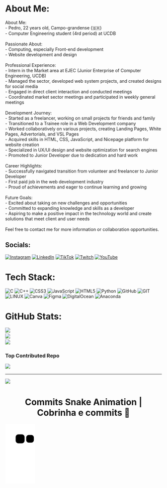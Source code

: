 # About Me:
About Me: <br>- Pedro, 22 years old, Campo-grandense (🇧🇷)<br>- Computer Engineering student (4rd period) at UCDB<br><br>Passionate About:<br>- Computing, especially Front-end development<br>- Website development and design<br><br>Professional Experience:<br>- Intern in the Market area at EJEC (Junior Enterprise of Computer Engineering, UCDB)<br>- Managed the sector, developed web system projects, and created designs for social media<br>- Engaged in direct client interaction and conducted meetings<br>- Coordinated market sector meetings and participated in weekly general meetings<br><br>Development Journey:<br>- Started as a freelancer, working on small projects for friends and family<br>- Transitioned to a Trainee role in a Web Development company<br>- Worked collaboratively on various projects, creating Landing Pages, White Pages, Advertorials, and VSL Pages<br>- Acquired skills in HTML, CSS, JavaScript, and Nicepage platform for website creation<br>- Specialized in UX/UI design and website optimization for search engines<br>- Promoted to Junior Developer due to dedication and hard work<br><br>Career Highlights:<br>- Successfully navigated transition from volunteer and freelancer to Junior Developer<br>- First paid job in the web development industry<br>- Proud of achievements and eager to continue learning and growing<br><br>Future Goals:<br>- Excited about taking on new challenges and opportunities<br>- Committed to expanding knowledge and skills as a developer<br>- Aspiring to make a positive impact in the technology world and create solutions that meet client and user needs<br><br>Feel free to contact me for more information or collaboration opportunities.


## Socials:
[![Instagram](https://img.shields.io/badge/Instagram-%23E4405F.svg?logo=Instagram&logoColor=white)](https://instagram.com/dev_pecrav) [![LinkedIn](https://img.shields.io/badge/LinkedIn-%230077B5.svg?logo=linkedin&logoColor=white)](https://linkedin.com/in/pecraveiro) [![TikTok](https://img.shields.io/badge/TikTok-%23000000.svg?logo=TikTok&logoColor=white)](https://tiktok.com/@dev_pecrav) [![Twitch](https://img.shields.io/badge/Twitch-%239146FF.svg?logo=Twitch&logoColor=white)](https://twitch.tv/dev_pecrav) [![YouTube](https://img.shields.io/badge/YouTube-%23FF0000.svg?logo=YouTube&logoColor=white)](https://youtube.com/@dev_pecrav) 

# Tech Stack:
![C](https://img.shields.io/badge/c-%2300599C.svg?style=for-the-badge&logo=c&logoColor=white) ![C++](https://img.shields.io/badge/c++-%2300599C.svg?style=for-the-badge&logo=c%2B%2B&logoColor=white) ![CSS3](https://img.shields.io/badge/css3-%231572B6.svg?style=for-the-badge&logo=css3&logoColor=white) ![JavaScript](https://img.shields.io/badge/javascript-%23323330.svg?style=for-the-badge&logo=javascript&logoColor=%23F7DF1E) ![HTML5](https://img.shields.io/badge/html5-%23E34F26.svg?style=for-the-badge&logo=html5&logoColor=white) ![Python](https://img.shields.io/badge/python-3670A0?style=for-the-badge&logo=python&logoColor=ffdd54) ![GitHub](https://img.shields.io/badge/GitHub-%23121011.svg?style=for-the-badge&logo=github&logoColor=white) ![GIT](https://img.shields.io/badge/Git-fc6d26?style=for-the-badge&logo=git&logoColor=white) ![LINUX](https://img.shields.io/badge/Linux-FCC624?style=for-the-badge&logo=linux&logoColor=black) ![Canva](https://img.shields.io/badge/Canva-%2300C4CC.svg?style=for-the-badge&logo=Canva&logoColor=white) 	![Figma](https://img.shields.io/badge/figma-%23F24E1E.svg?style=for-the-badge&logo=figma&logoColor=white) ![DigitalOcean](https://img.shields.io/badge/DigitalOcean-%230167ff.svg?style=for-the-badge&logo=digitalOcean&logoColor=white) ![Anaconda](https://img.shields.io/badge/Anaconda-%2344A833.svg?style=for-the-badge&logo=anaconda&logoColor=white)
# GitHub Stats:
![](https://github-readme-stats.vercel.app/api?username=pecraveiro&theme=dark&hide_border=false&include_all_commits=true&count_private=true)<br/>
![](https://github-readme-streak-stats.herokuapp.com/?user=pecraveiro&theme=dark&hide_border=false)<br/>
![](https://github-readme-stats.vercel.app/api/top-langs/?username=pecraveiro&theme=dark&hide_border=false&include_all_commits=true&count_private=true&layout=compact)

### Top Contributed Repo
![](https://github-contributor-stats.vercel.app/api?username=pecraveiro&limit=5&theme=dark&combine_all_yearly_contributions=true)

---
[![](https://visitcount.itsvg.in/api?id=pecraveiro&icon=0&color=12)](https://visitcount.itsvg.in)

<!-- Proudly created with GPRM ( https://gprm.itsvg.in ) -->

<div align="center">
  <h1> Commits Snake Animation | Cobrinha e commits 🐍</h1></div>
  
![Snake animation](https://github.com/pecraveiro/pecraveiro/blob/output/github-contribution-grid-snake.svg)

